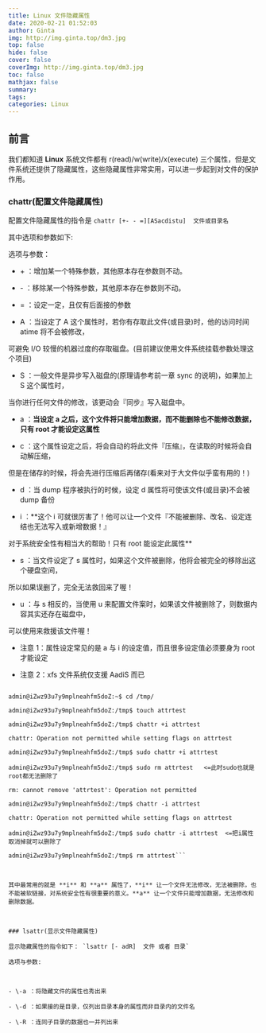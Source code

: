 ```yaml
---
title: Linux 文件隐藏属性
date: 2020-02-21 01:52:03
author: Ginta
img: http://img.ginta.top/dm3.jpg
top: false
hide: false
cover: false
coverImg: http://img.ginta.top/dm3.jpg
toc: false
mathjax: false
summary:
tags: 
categories: Linux
---
```

## 前言
我们都知道 **Linux** 系统文件都有 r(read)/w(write)/x(execute) 三个属性，但是文件系统还提供了隐藏属性，这些隐藏属性非常实用，可以进一步起到对文件的保护作用。

### chattr(配置文件隐藏属性)
配置文件隐藏属性的指令是 `chattr [+- - =][ASacdistu]  文件或目录名`
其中选项和参数如下:

选项与参数：

- \+ ：增加某一个特殊参数，其他原本存在参数则不动。
- \- ：移除某一个特殊参数，其他原本存在参数则不动。
- = ：设定一定，且仅有后面接的参数
- A ：当设定了 A 这个属性时，若你有存取此文件(或目录)时，他的访问时间 atime 将不会被修改，
可避免 I/O 较慢的机器过度的存取磁盘。(目前建议使用文件系统挂载参数处理这个项目)
- S ：一般文件是异步写入磁盘的(原理请参考前一章 sync 的说明)，如果加上 S 这个属性时，
当你进行任何文件的修改，该更动会『同步』写入磁盘中。
- a ：**当设定 a 之后，这个文件将只能增加数据，而不能删除也不能修改数据，只有 root 才能设定这属性**
- c ：这个属性设定之后，将会自动的将此文件『压缩』，在读取的时候将会自动解压缩，
但是在储存的时候，将会先进行压缩后再储存(看来对于大文件似乎蛮有用的！)
- d ：当 dump 程序被执行的时候，设定 d 属性将可使该文件(或目录)不会被 dump 备份
- i ：**这个 i 可就很厉害了！他可以让一个文件『不能被删除、改名、设定连结也无法写入或新增数据！』
对于系统安全性有相当大的帮助！只有 root 能设定此属性**
- s ：当文件设定了 s 属性时，如果这个文件被删除，他将会被完全的移除出这个硬盘空间，
所以如果误删了，完全无法救回来了喔！
- u ：与 s 相反的，当使用 u 来配置文件案时，如果该文件被删除了，则数据内容其实还存在磁盘中，
可以使用来救援该文件喔！
- 注意 1：属性设定常见的是 a 与 i 的设定值，而且很多设定值必须要身为 root 才能设定
- 注意 2：xfs 文件系统仅支援 AadiS 而已

```
admin@iZwz93u7y9mplneahfm5doZ:~$ cd /tmp/
admin@iZwz93u7y9mplneahfm5doZ:/tmp$ touch attrtest
admin@iZwz93u7y9mplneahfm5doZ:/tmp$ chattr +i attrtest 
chattr: Operation not permitted while setting flags on attrtest
admin@iZwz93u7y9mplneahfm5doZ:/tmp$ sudo chattr +i attrtest 
admin@iZwz93u7y9mplneahfm5doZ:/tmp$ sudo rm attrtest   <=此时sudo也就是root都无法删除了
rm: cannot remove 'attrtest': Operation not permitted
admin@iZwz93u7y9mplneahfm5doZ:/tmp$ chattr -i attrtest 
chattr: Operation not permitted while setting flags on attrtest
admin@iZwz93u7y9mplneahfm5doZ:/tmp$ sudo chattr -i attrtest  <=把i属性取消掉就可以删除了
admin@iZwz93u7y9mplneahfm5doZ:/tmp$ rm attrtest```

其中最常用的就是 **i** 和 **a** 属性了，**i** 让一个文件无法修改，无法被删除，也不能被软链接，对系统安全性有很重要的意义。**a** 让一个文件只能增加数据，无法修改和删除数据。
		
### lsattr(显示文件隐藏属性)
显示隐藏属性的指令如下： `lsattr [- adR]  文件 或者 目录`
选项与参数:

- \-a ：将隐藏文件的属性也秀出来
- \-d ：如果接的是目录，仅列出目录本身的属性而非目录内的文件名
- \-R ：连同子目录的数据也一并列出来